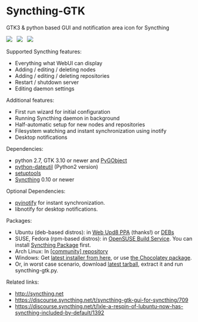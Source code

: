 Syncthing-GTK
=============

GTK3 &amp; python based GUI and notification area icon for Syncthing

<a href="http://i.imgur.com/eX250tQ.png"><img src="http://i.imgur.com/N36wmBM.png"></a> &nbsp; <a href="http://i.imgur.com/RTRgRdC.png"><img src="http://i.imgur.com/43mmnC7.png"></a> &nbsp; <a href="http://i.imgur.com/OZ4xEeH.jpg"><img src="http://i.imgur.com/KDBYekd.png"></a>

Supported Syncthing features:
- Everything what WebUI can display
- Adding / editing / deleting nodes
- Adding / editing / deleting repositories
- Restart / shutdown server
- Editing daemon settings

Additional features:
- First run wizard for initial configuration
- Running Syncthing daemon in background
- Half-automatic setup for new nodes and repositories
- Filesystem watching and instant synchronization using inotify
- Desktop notifications

Dependencies:  
- python 2.7, GTK 3.10 or newer and <a href=https://live.gnome.org/PyGObject>PyGObject</a>
- <a href="http://labix.org/python-dateutil">python-dateutil</a> (Python2 version)
- <a href="https://pypi.python.org/pypi/setuptools">setuptools</a>
- <a href="http://syncthing.net">Syncthing</a> 0.10 or newer

Optional Dependencies:  
- <a href="https://github.com/seb-m/pyinotify/wiki">pyinotify</a> for instant synchronization.
- libnotify for desktop notifications.

Packages:
- Ubuntu (deb-based distros): in <a href="https://launchpad.net/~nilarimogard/+archive/ubuntu/webupd8/">Web Upd8 PPA</a> (thanks!) or <a href="http://ppa.launchpad.net/nilarimogard/webupd8/ubuntu/pool/main/s/syncthing-gtk/">DEBs</a>
- SUSE, Fedora (rpm-based distros): in <a href="http://software.opensuse.org/download.html?project=home%3Akozec&package=syncthing-gtk">OpenSUSE Build Service</a>. You can install <a href="http://software.opensuse.org/package/syncthing">Syncthing Package</a> first.
- Arch Linux: In <a href="https://www.archlinux.org/packages/community/any/syncthing-gtk/">[community] repository</a>
- Windows: Get <a href="https://github.com/kozec/syncthing-gui/releases/latest">latest installer from here</a>, or  use  <a href="https://chocolatey.org/packages/syncthing-gtk">the Chocolatey package</a>.
- Or, in worst case scenario, download <a href="https://github.com/kozec/syncthing-gui/releases/latest">latest tarball</a>, extract it and run syncthing-gtk.py.

Related links:
- http://syncthing.net
- https://discourse.syncthing.net/t/syncthing-gtk-gui-for-syncthing/709
- https://discourse.syncthing.net/t/lxle-a-respin-of-lubuntu-now-has-syncthing-included-by-default/1392
